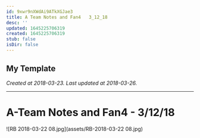 ```yaml
---
id: 9xwr9nXWdAi9ATkXGJae3
title: A Team Notes and Fan4   3_12_18
desc: ''
updated: 1645225706319
created: 1645225706319
stub: false
isDir: false
---
```

My Template
---

_Created at 2018-03-23._
_Last updated at 2018-03-26._




---

# A-Team Notes and Fan4 - 3/12/18


![RB 2018-03-22 08.jpg](assets/RB-2018-03-22 08.jpg)

